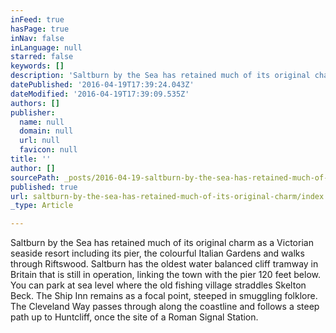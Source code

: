 ```yaml
---
inFeed: true
hasPage: true
inNav: false
inLanguage: null
starred: false
keywords: []
description: 'Saltburn by the Sea has retained much of its original charm as a Victorian seaside resort including its pier, the colourful Italian Gardens and walks through Riftswood. Saltburn has the oldest water balanced cliff tramway in Britain that is still in operation, linking the town with the pier 120 feet below. You can park at sea level where the old fishing village straddles Skelton Beck. The Ship Inn remains as a focal point, steeped in smuggling folklore. The Cleveland Way passes through along the coastline and follows a steep path up to Huntcliff, once the site of a Roman Signal Station.'
datePublished: '2016-04-19T17:39:24.043Z'
dateModified: '2016-04-19T17:39:09.535Z'
authors: []
publisher:
  name: null
  domain: null
  url: null
  favicon: null
title: ''
author: []
sourcePath: _posts/2016-04-19-saltburn-by-the-sea-has-retained-much-of-its-original-charm.md
published: true
url: saltburn-by-the-sea-has-retained-much-of-its-original-charm/index.html
_type: Article

---
```

Saltburn by the Sea has retained much of its original charm as a Victorian seaside resort including its pier, the colourful Italian Gardens and walks through Riftswood. Saltburn has the oldest water balanced cliff tramway in Britain that is still in operation, linking the town with the pier 120 feet below. You can park at sea level where the old fishing village straddles Skelton Beck. The Ship Inn remains as a focal point, steeped in smuggling folklore. The Cleveland Way passes through along the coastline and follows a steep path up to Huntcliff, once the site of a Roman Signal Station.